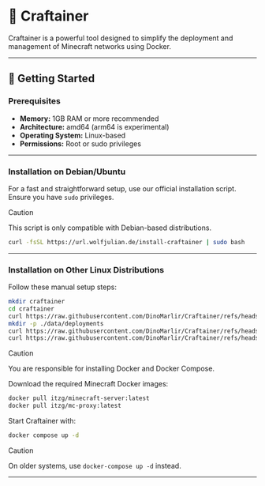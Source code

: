 # 🐳 Craftainer

Craftainer is a powerful tool designed to simplify the deployment and management of Minecraft networks using Docker.

---

## 🚀 Getting Started

### Prerequisites

- **Memory:** 1GB RAM or more recommended
- **Architecture:** amd64 (arm64 is experimental)
- **Operating System:** Linux-based
- **Permissions:** Root or sudo privileges

---

### Installation on Debian/Ubuntu

For a fast and straightforward setup, use our official installation script. Ensure you have `sudo` privileges.

> [!CAUTION]
> This script is only compatible with Debian-based distributions.

```sh
curl -fsSL https://url.wolfjulian.de/install-craftainer | sudo bash
```

---

### Installation on Other Linux Distributions

Follow these manual setup steps:

```sh
mkdir craftainer
cd craftainer
curl https://raw.githubusercontent.com/DinoMarlir/Craftainer/refs/heads/master/docker-compose.yaml -o docker-compose.yaml
mkdir -p ./data/deployments
curl https://raw.githubusercontent.com/DinoMarlir/Craftainer/refs/heads/master/examples/proxy.json -o ./data/deployments/proxy.json
curl https://raw.githubusercontent.com/DinoMarlir/Craftainer/refs/heads/master/examples/lobby.json -o ./data/deployments/lobby.json
```

> [!CAUTION]
> You are responsible for installing Docker and Docker Compose.

Download the required Minecraft Docker images:

```sh
docker pull itzg/minecraft-server:latest
docker pull itzg/mc-proxy:latest
```

Start Craftainer with:

```sh
docker compose up -d
```

> [!CAUTION]
> On older systems, use `docker-compose up -d` instead.
---
